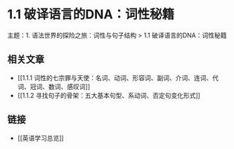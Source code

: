 # 1.1 破译语言的DNA：词性秘籍

主题：1. 语法世界的探险之旅：词性与句子结构 > 1.1 破译语言的DNA：词性秘籍

## 相关文章

- [[1.1.1 词性的七宗罪与天使：名词、动词、形容词、副词、介词、连词、代词、冠词、数词、感叹词]]
- [[1.1.2 寻找句子的骨架：五大基本句型、系动词、否定句变化形式]]

## 链接

- [[英语学习总览]]
